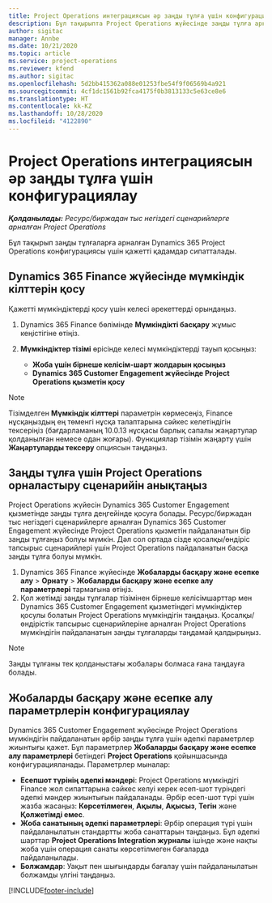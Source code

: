 ```yaml
---
title: Project Operations интеграциясын әр заңды тұлға үшін конфигурациялау
description: Бұл тақырыпта Project Operations жүйесінде заңды тұлға арқылы интеграцияны орнату туралы ақпарат берілген.
author: sigitac
manager: Annbe
ms.date: 10/21/2020
ms.topic: article
ms.service: project-operations
ms.reviewer: kfend
ms.author: sigitac
ms.openlocfilehash: 5d2bb415362a088e01253fbe54f9f06569b4a921
ms.sourcegitcommit: 4cf1dc1561b92fca4175f0b3813133c5e63ce8e6
ms.translationtype: HT
ms.contentlocale: kk-KZ
ms.lasthandoff: 10/28/2020
ms.locfileid: "4122890"
---
```

# <a name="configure-project-operations-integration-per-legal-entity"></a>Project Operations интеграциясын әр заңды тұлға үшін конфигурациялау 

_**Қолданылады:** Ресурс/биржадан тыс негіздегі сценарийлерге арналған Project Operations_

Бұл тақырып заңды тұлғаларға арналған Dynamics 365 Project Operations конфигурациясы үшін қажетті қадамдар сипатталады.

## <a name="enable-feature-keys-in-dynamics-365-finance"></a>Dynamics 365 Finance жүйесінде мүмкіндік кілттерін қосу

Қажетті мүмкіндіктерді қосу үшін келесі әрекеттерді орындаңыз.

1. Dynamics 365 Finance бөлімінде **Мүмкіндікті басқару** жұмыс кеңістігіне өтіңіз.
2. **Мүмкіндіктер тізімі** өрісінде келесі мүмкіндіктерді тауып қосыңыз:
  
    - **Жоба үшін бірнеше келісім-шарт жолдарын қосыңыз**
    - **Dynamics 365 Customer Engagement жүйесінде Project Operations қызметін қосу**

> [!NOTE]
> Тізімделген **Мүмкіндік кілттері** параметрін көрмесеңіз, Finance нұсқаңыздың ең төменгі нұсқа талаптарына сәйкес келетіндігін тексеріңіз (бағдарламаның 10.0.13 нұсқасы барлық сапалы жаңартулар қолданылған немесе одан жоғары). Функциялар тізімін жаңарту үшін **Жаңартуларды тексеру** опциясын таңдаңыз.

## <a name="define-the-project-operations-deployment-scenario-for-a-legal-entity"></a>Заңды тұлға үшін Project Operations орналастыру сценарийін анықтаңыз

Project Operations жүйесін Dynamics 365 Customer Engagement қызметінде заңды тұлға деңгейінде қосуға болады. Ресурс/биржадан тыс негіздегі сценарийлерге арналған Dynamics 365 Customer Engagement жүйесінде Project Operations қызметін пайдаланатын бір заңды тұлғаңыз болуы мүмкін. Дәл сол ортада сізде қосалқы/өндіріс тапсырыс сценарийлері үшін Project Operations пайдаланатын басқа заңды тұлға болуы мүмкін.

1. Dynamics 365 Finance жүйесінде **Жобаларды басқару және есепке алу** > **Орнату** > **Жобаларды басқару және есепке алу параметрлері** тармағына өтіңіз.
2. Қол жетімді заңды тұлғалар тізімінен бірнеше келісімшарттар мен Dynamics 365 Customer Engagement қызметіндегі мүмкіндіктер қосулы болатын Project Operations мүмкіндігін таңдаңыз. Қосалқы/өндірістік тапсырыс сценарийлеріне арналған Project Operations мүмкіндігін пайдаланатын заңды тұлғаларды таңдамай қалдырыңыз.

> [!NOTE]
> Заңды тұлғаны тек қолданыстағы жобалары болмаса ғана таңдауға болады.

## <a name="configure-project-management-and-accounting-parameters"></a>Жобаларды басқару және есепке алу параметрлерін конфигурациялау

Dynamics 365 Customer Engagement жүйесінде Project Operations мүмкіндігін пайдаланатын әрбір заңды тұлға үшін әдепкі параметрлер жиынтығы қажет. Бұл параметрлер **Жобаларды басқару және есепке алу параметрлері** бетіндегі **Project Operations** қойыншасында конфигурацияланады. Параметрлер мыналар:

  - **Есепшот түрінің әдепкі мәндері**: Project Operations мүмкіндігі Finance жол сипаттарына сәйкес келуі керек есеп-шот түріндегі әдепкі мәндер жиынтығын пайдаланады. Әрбір есеп-шот түрі үшін жазба жасаңыз: **Көрсетілмеген**, **Ақылы**, **Ақысыз**, **Тегін** және **Қолжетімді емес**.
  - **Жоба санатының әдепкі параметрлері**: Әрбір операция түрі үшін пайдаланылатын стандартты жоба санаттарын таңдаңыз. Бұл әдепкі шарттар **Project Operations Integration журналы** ішінде және нақты жоба үшін операция санаты көрсетілмеген бағаларда пайдаланылады.
  - **Болжамдар**: Уақыт пен шығындарды бағалау үшін пайдаланылатын болжамды үлгіні таңдаңыз.


[!INCLUDE[footer-include](../includes/footer-banner.md)]